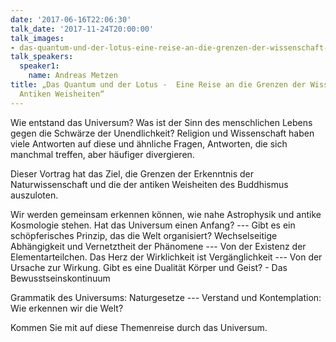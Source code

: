```yaml
---
date: '2017-06-16T22:06:30'
talk_date: '2017-11-24T20:00:00'
talk_images:
- das-quantum-und-der-lotus-eine-reise-an-die-grenzen-der-wissenschaft-und-antiken-weisheiten-title.jpg
talk_speakers:
  speaker1:
    name: Andreas Metzen
title: „Das Quantum und der Lotus -  Eine Reise an die Grenzen der Wissenschaft und
  Antiken Weisheiten“
---
```


Wie entstand das Universum? Was ist der Sinn des menschlichen Lebens gegen die Schwärze der Unendlichkeit? Religion und Wissenschaft haben viele Antworten auf diese und ähnliche Fragen, Antworten, die sich manchmal treffen, aber häufiger divergieren.

Dieser Vortrag hat das Ziel, die Grenzen der Erkenntnis der Naturwissenschaft und die der antiken Weisheiten des Buddhismus auszuloten.

Wir werden gemeinsam erkennen können, wie nahe Astrophysik und antike Kosmologie stehen. Hat das Universum einen Anfang? --- Gibt es ein schöpferisches Prinzip, das die Welt organisiert? Wechselseitige Abhängigkeit und Vernetztheit der Phänomene --- Von der Existenz der Elementarteilchen. Das Herz der Wirklichkeit ist Vergänglichkeit --- Von der Ursache zur Wirkung. Gibt es eine Dualität Körper und Geist? - Das Bewusstseinskontinuum

Grammatik des Universums: Naturgesetze --- Verstand und Kontemplation: Wie erkennen wir die Welt?

Kommen Sie mit auf diese Themenreise durch das Universum.